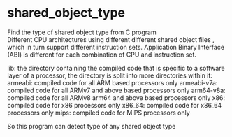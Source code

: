 # shared_object_type
Find the type of shared object type from C program   
Different CPU architectures using different different shared object files , which in turn support different instruction sets. Application Binary Interface (ABI) is different for each combination of CPU and instruction set. 

lib: the directory containing the compiled code that is specific to a software layer of a processor, the directory is split into more directories within it:
armeabi: compiled code for all ARM based processors only
armeabi-v7a: compiled code for all ARMv7 and above based processors only
arm64-v8a: compiled code for all ARMv8 arm64 and above based processors only 
x86: compiled code for x86 processors only
x86_64: compiled code for x86_64 processors only 
mips: compiled code for MIPS processors only


So this program can detect type of any shared object type
